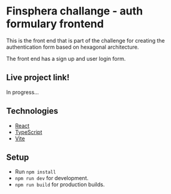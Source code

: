 # Finsphera challange - auth formulary frontend

This is the front end that is part of the challenge for creating the authentication form based on hexagonal architecture.

The front end has a sign up and user login form.

## Live project link!

In progress...

## Technologies

- [React](https://nodejs.org/en)
- [TypeScript](https://expressjs.com/)
- [Vite](https://www.typescriptlang.org)

## Setup

- Run `npm install`
- `npm run dev` for development.
- `npm run build` for production builds.
